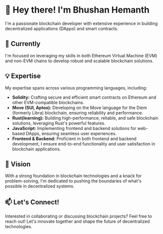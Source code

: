 # 👋 Hey there! I'm Bhushan Hemanth

I'm a passionate blockchain developer with extensive experience in building decentralized applications (DApps) and smart contracts.

## 💼 Currently

I'm focused on leveraging my skills in both Ethereum Virtual Machine (EVM) and non-EVM chains to develop robust and scalable blockchain solutions.

## 💡 Expertise

My expertise spans across various programming languages, including:

- **Solidity:** Crafting secure and efficient smart contracts on Ethereum and other EVM-compatible blockchains.
- **Move (SUI, Aptos):** Developing on the Move language for the Diem (formerly Libra) blockchain, ensuring reliability and performance.
- **Rust(learning):** Building high-performance, reliable, and safe blockchain solutions, leveraging Rust's powerful features.
- **JavaScript:** Implementing frontend and backend solutions for web-based DApps, ensuring seamless user experiences.
- **Frontend & Backend:** Proficient in both frontend and backend development, I ensure end-to-end functionality and user satisfaction in blockchain applications.

## 🚀 Vision

With a strong foundation in blockchain technologies and a knack for problem-solving, I'm dedicated to pushing the boundaries of what's possible in decentralized systems.

## 📫 Let's Connect!

Interested in collaborating or discussing blockchain projects? Feel free to reach out! Let's innovate together and shape the future of decentralized technologies.
